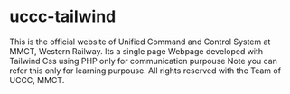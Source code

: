 # uccc-tailwind
This is the official website of Unified Command and Control System at MMCT, Western Railway.
Its a single page Webpage developed with Tailwind Css using PHP only for communication purpouse
Note you can refer this only for learning purpouse.
All rights reserved with the Team of UCCC, MMCT.

